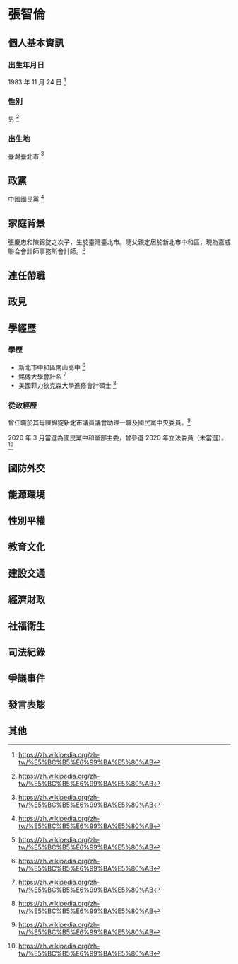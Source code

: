 # 張智倫

## 個人基本資訊

### 出生年月日

1983 年 11 月 24 日 [^1]

### 性別

男 [^1]

### 出生地

臺灣臺北市 [^1]

[^1]: https://zh.wikipedia.org/zh-tw/%E5%BC%B5%E6%99%BA%E5%80%AB

## 政黨

中國國民黨 [^1]

[^1]: https://zh.wikipedia.org/zh-tw/%E5%BC%B5%E6%99%BA%E5%80%AB

## 家庭背景

張慶忠和陳錦錠之次子，生於臺灣臺北市。隨父親定居於新北市中和區，現為嘉威聯合會計師事務所會計師。[^1]

[^1]: https://zh.wikipedia.org/zh-tw/%E5%BC%B5%E6%99%BA%E5%80%AB

## 連任帶職

## 政見

## 學經歷

### 學歷

- 新北市中和區南山高中 [^1]
- 銘傳大學會計系 [^1]
- 美國菲力狄克森大學進修會計碩士 [^1]

[^1]: https://zh.wikipedia.org/zh-tw/%E5%BC%B5%E6%99%BA%E5%80%AB

### 從政經歷

曾任職於其母陳錦錠新北市議員議會助理一職及國民黨中央委員。[^1]

2020 年 3 月當選為國民黨中和黨部主委，曾參選 2020 年立法委員（未當選）。[^1]

[^1]: https://zh.wikipedia.org/zh-tw/%E5%BC%B5%E6%99%BA%E5%80%AB

## 國防外交

## 能源環境

## 性別平權

## 教育文化

## 建設交通

## 經濟財政

## 社福衛生

## 司法紀錄

## 爭議事件

## 發言表態

## 其他
